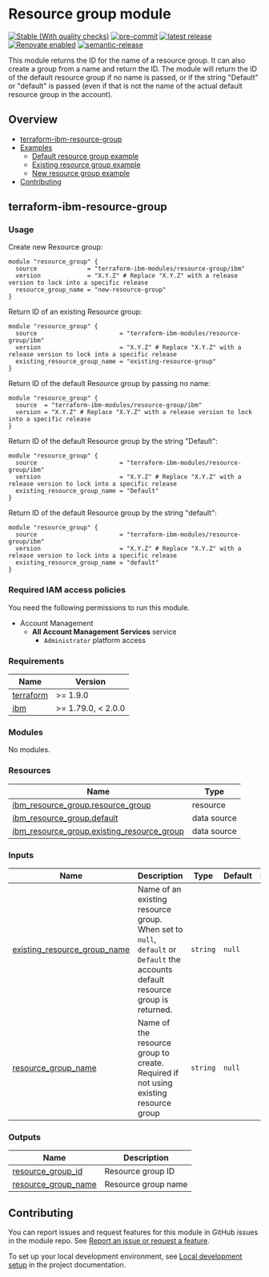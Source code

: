 # Resource group module

[![Stable (With quality checks)](https://img.shields.io/badge/Status-Stable%20(With%20quality%20checks)-green)](https://terraform-ibm-modules.github.io/documentation/#/badge-status)
[![pre-commit](https://img.shields.io/badge/pre--commit-enabled-brightgreen?logo=pre-commit&logoColor=white)](https://github.com/pre-commit/pre-commit)
[![latest release](https://img.shields.io/github/v/release/terraform-ibm-modules/terraform-ibm-resource-group?logo=GitHub&sort=semver)](https://github.com/terraform-ibm-modules/terraform-ibm-resource-group/releases/latest)
[![Renovate enabled](https://img.shields.io/badge/renovate-enabled-brightgreen.svg)](https://renovatebot.com/)
[![semantic-release](https://img.shields.io/badge/%20%20%F0%9F%93%A6%F0%9F%9A%80-semantic--release-e10079.svg)](https://github.com/semantic-release/semantic-release)

This module returns the ID for the name of a resource group. It can also create a group from a name and return the ID. The module will return the ID of the default resource group if no name is passed, or if the string "Default" or "default" is passed (even if that is not the name of the actual default resource group in the account).

<!-- Below content is automatically populated via pre-commit hook -->
<!-- BEGIN OVERVIEW HOOK -->
## Overview
* [terraform-ibm-resource-group](#terraform-ibm-resource-group)
* [Examples](./examples)
    * [Default resource group example](./examples/default-resource-group)
    * [Existing resource group example](./examples/existing-resource-group)
    * [New resource group example](./examples/new-resource-group)
* [Contributing](#contributing)
<!-- END OVERVIEW HOOK -->

<!-- This heading should always match the name of the root level module (aka the repo name) -->
## terraform-ibm-resource-group

### Usage
Create new Resource group:
```hcl
module "resource_group" {
  source              = "terraform-ibm-modules/resource-group/ibm"
  version             = "X.Y.Z" # Replace "X.Y.Z" with a release version to lock into a specific release
  resource_group_name = "new-resource-group"
}
```
Return ID of an existing Resource group:
```hcl
module "resource_group" {
  source                       = "terraform-ibm-modules/resource-group/ibm"
  version                      = "X.Y.Z" # Replace "X.Y.Z" with a release version to lock into a specific release
  existing_resource_group_name = "existing-resource-group"
}
```
Return ID of the default Resource group by passing no name:
```hcl
module "resource_group" {
  source  = "terraform-ibm-modules/resource-group/ibm"
  version = "X.Y.Z" # Replace "X.Y.Z" with a release version to lock into a specific release
}
```
Return ID of the default Resource group by the string "Default":
```hcl
module "resource_group" {
  source                       = "terraform-ibm-modules/resource-group/ibm"
  version                      = "X.Y.Z" # Replace "X.Y.Z" with a release version to lock into a specific release
  existing_resource_group_name = "Default"
}
```
Return ID of the default Resource group by the string "default":
```hcl
module "resource_group" {
  source                       = "terraform-ibm-modules/resource-group/ibm"
  version                      = "X.Y.Z" # Replace "X.Y.Z" with a release version to lock into a specific release
  existing_resource_group_name = "default"
}
```

### Required IAM access policies
You need the following permissions to run this module.

- Account Management
  - **All Account Management Services** service
      - `Administrator` platform access

<!-- BEGINNING OF PRE-COMMIT-TERRAFORM DOCS HOOK -->
### Requirements

| Name | Version |
|------|---------|
| <a name="requirement_terraform"></a> [terraform](#requirement\_terraform) | >= 1.9.0 |
| <a name="requirement_ibm"></a> [ibm](#requirement\_ibm) | >= 1.79.0, < 2.0.0 |

### Modules

No modules.

### Resources

| Name | Type |
|------|------|
| [ibm_resource_group.resource_group](https://registry.terraform.io/providers/IBM-Cloud/ibm/latest/docs/resources/resource_group) | resource |
| [ibm_resource_group.default](https://registry.terraform.io/providers/IBM-Cloud/ibm/latest/docs/data-sources/resource_group) | data source |
| [ibm_resource_group.existing_resource_group](https://registry.terraform.io/providers/IBM-Cloud/ibm/latest/docs/data-sources/resource_group) | data source |

### Inputs

| Name | Description | Type | Default | Required |
|------|-------------|------|---------|:--------:|
| <a name="input_existing_resource_group_name"></a> [existing\_resource\_group\_name](#input\_existing\_resource\_group\_name) | Name of an existing resource group. When set to `null`, `default` or `Default` the accounts default resource group is returned. | `string` | `null` | no |
| <a name="input_resource_group_name"></a> [resource\_group\_name](#input\_resource\_group\_name) | Name of the resource group to create. Required if not using existing resource group | `string` | `null` | no |

### Outputs

| Name | Description |
|------|-------------|
| <a name="output_resource_group_id"></a> [resource\_group\_id](#output\_resource\_group\_id) | Resource group ID |
| <a name="output_resource_group_name"></a> [resource\_group\_name](#output\_resource\_group\_name) | Resource group name |
<!-- END OF PRE-COMMIT-TERRAFORM DOCS HOOK -->

<!-- Leave this section as is so that your module has a link to local development environment set up steps for contributors to follow -->
## Contributing

You can report issues and request features for this module in GitHub issues in the module repo. See [Report an issue or request a feature](https://github.com/terraform-ibm-modules/.github/blob/main/.github/SUPPORT.md).

To set up your local development environment, see [Local development setup](https://terraform-ibm-modules.github.io/documentation/#/local-dev-setup) in the project documentation.
